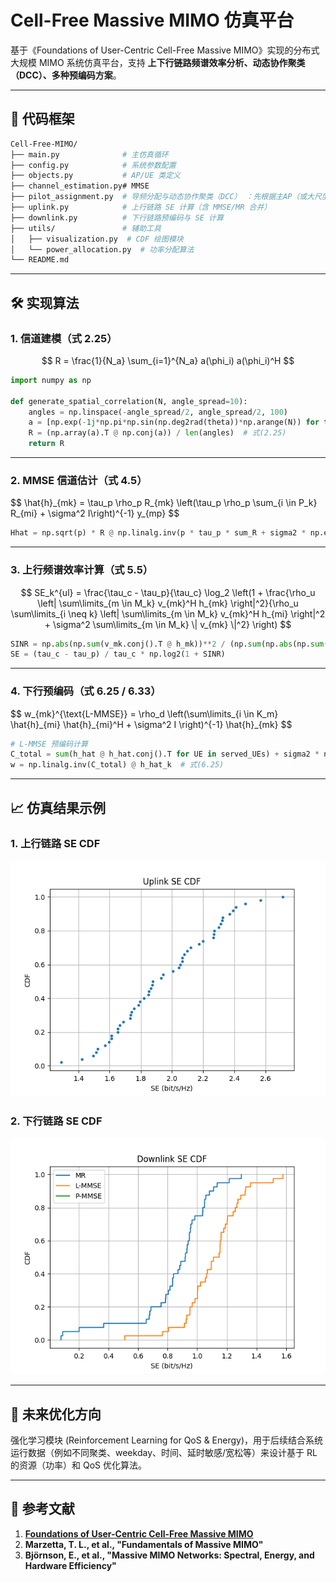 # Cell-Free Massive MIMO 仿真平台


基于《Foundations of User-Centric Cell-Free Massive MIMO》实现的分布式大规模 MIMO 系统仿真平台，支持 **上下行链路频谱效率分析、动态协作聚类（DCC）、多种预编码方案**。

---

## 📂 代码框架

```bash
Cell-Free-MIMO/
├── main.py              # 主仿真循环
├── config.py            # 系统参数配置
├── objects.py           # AP/UE 类定义
├── channel_estimation.py# MMSE
├── pilot_assignment.py  # 导频分配与动态协作聚类（DCC） ：先根据主AP（或大尺度衰落）选取服务 AP 集合，再利用邻域信息（DCC）选择导频，从而减少导频污染
├── uplink.py            # 上行链路 SE 计算（含 MMSE/MR 合并）
├── downlink.py          # 下行链路预编码与 SE 计算
├── utils/               # 辅助工具
│   ├── visualization.py  # CDF 绘图模块
│   └── power_allocation.py  # 功率分配算法
└── README.md
```

---

## 🛠️ 实现算法

### **1. 信道建模（式 2.25）**

$$
R = \frac{1}{N_a} \sum_{i=1}^{N_a} a(\phi_i) a(\phi_i)^H
$$

```python
import numpy as np

def generate_spatial_correlation(N, angle_spread=10):
    angles = np.linspace(-angle_spread/2, angle_spread/2, 100)
    a = [np.exp(-1j*np.pi*np.sin(np.deg2rad(theta))*np.arange(N)) for theta in angles]
    R = (np.array(a).T @ np.conj(a)) / len(angles)  # 式(2.25)
    return R
```

---

### **2. MMSE 信道估计（式 4.5）**

<p>
$$
\hat{h}_{mk} = \tau_p \rho_p R_{mk} \left(\tau_p \rho_p \sum_{i \in P_k} R_{mi} + \sigma^2 I\right)^{-1} y_{mp}
$$
</p>




```python
Hhat = np.sqrt(p) * R @ np.linalg.inv(p * tau_p * sum_R + sigma2 * np.eye(N)) @ Y_pilot
```

---

### **3. 上行频谱效率计算（式 5.5）**

$$
SE_k^{ul} = \frac{\tau_c - \tau_p}{\tau_c} \log_2 \left(1 + \frac{\rho_u \left| \sum\limits_{m \in M_k} v_{mk}^H h_{mk} \right|^2}{\rho_u \sum\limits_{i \neq k} \left| \sum\limits_{m \in M_k} v_{mk}^H h_{mi} \right|^2 + \sigma^2 \sum\limits_{m \in M_k} \| v_{mk} \|^2} \right)
$$

```python
SINR = np.abs(np.sum(v_mk.conj().T @ h_mk))**2 / (np.sum(np.abs(np.sum(v_mk.conj().T @ h_mi))**2) + noise)
SE = (tau_c - tau_p) / tau_c * np.log2(1 + SINR)
```

---

### **4. 下行预编码（式 6.25 / 6.33）**

<p>
$$
w_{mk}^{\text{L-MMSE}} = \rho_d \left(\sum\limits_{i \in K_m} \hat{h}_{mi} \hat{h}_{mi}^H + \sigma^2 I \right)^{-1} \hat{h}_{mk}
$$
<p>
  
```python
# L-MMSE 预编码计算
C_total = sum(h_hat @ h_hat.conj().T for UE in served_UEs) + sigma2 * np.eye(N)
w = np.linalg.inv(C_total) @ h_hat_k  # 式(6.25)
```

---

## 📈 仿真结果示例

### **1. 上行链路 SE CDF**
![Uplink SE CDF](./Uplink%20SE%20CDF.png)

### **2. 下行链路 SE CDF**
![Downlink SE CDF](./Downlink%20SE%20CDF.png)

---

## 🚀 未来优化方向

强化学习模块 (Reinforcement Learning for QoS & Energy)，用于后续结合系统运行数据（例如不同聚类、weekday、时间、延时敏感/宽松等）来设计基于 RL 的资源（功率）和 QoS 优化算法。

---

## 📢 参考文献

1. **[Foundations of User-Centric Cell-Free Massive MIMO](https://www.cell-free.net/book/)**
2. **Marzetta, T. L., et al., "Fundamentals of Massive MIMO"**
3. **Björnson, E., et al., "Massive MIMO Networks: Spectral, Energy, and Hardware Efficiency"**

